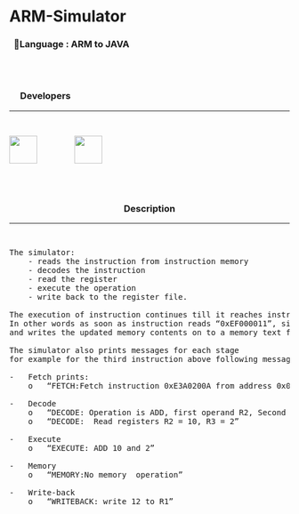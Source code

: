 # ARM-Simulator
### &nbsp;&nbsp;&#x1F4D8;Language : ARM to JAVA

<br><br>
<h3> &nbsp;&nbsp;&nbsp;&nbsp; Developers</h3>
    

-----------------------------------------------------------------------------------------------------------------------------------
<pre>
<p align="left">
<img  src="https://user-images.githubusercontent.com/23396919/34082443-a30c8484-e384-11e7-915f-73f53cb83252.jpeg" width="50"> </img>       <img src="https://user-images.githubusercontent.com/23396919/34082444-a62cc9ee-e384-11e7-81d6-bfd0d7c9ed7d.jpeg" width="50">
</p></pre>
<br>
<h3 align="center"> Description</h3>

-----------------------------------------------------------------------------------------------------------------------------------
<pre><p>
The simulator: 
    - reads the instruction from instruction memory
    - decodes the instruction
    - read the register
    - execute the operation
    - write back to the register file. 

The execution of instruction continues till it reaches instruction “swi 0x11”. 
In other words as soon as instruction reads “0xEF000011”, simulator stops 
and writes the updated memory contents on to a memory text file. 

The simulator also prints messages for each stage
for example for the third instruction above following messages are printed.

-	Fetch prints:
    o	“FETCH:Fetch instruction 0xE3A0200A from address 0x0” 
    
-	Decode
    o	“DECODE: Operation is ADD, first operand R2, Second operand R3, destination register R1”
    o	“DECODE:  Read registers R2 = 10, R3 = 2”
    
-	Execute
    o	“EXECUTE: ADD 10 and 2”
    
-	Memory
    o	“MEMORY:No memory  operation”
    
-	Write-back
    o	“WRITEBACK: write 12 to R1”

    
</p></pre>
